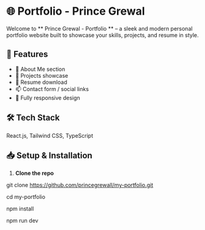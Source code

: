 # 🌐 Portfolio - Prince Grewal

Welcome to ** Prince Grewal - Portfolio ** – a sleek and modern personal portfolio website built to showcase your skills, projects, and resume in style.

## 🚀 Features

- 👤 About Me section
- 💼 Projects showcase
- 📜 Resume download
- 📫 Contact form / social links
- 📱 Fully responsive design

## 🛠️ Tech Stack

React.js, Tailwind CSS, TypeScript


## 📥 Setup & Installation

1. **Clone the repo**

git clone https://github.com/princegrewall/my-portfolio.git

cd my-portfolio

npm install

npm run dev



